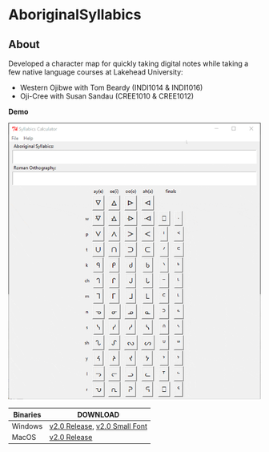 # AboriginalSyllabics

**About**
---
Developed a character map for quickly taking digital notes while taking a few native language courses at Lakehead University:
* Western Ojibwe with Tom Beardy (INDI1014 & INDI1016)
* Oji-Cree with Susan Sandau (CREE1010 & CREE1012)

**Demo**

![GIF demo](img/v2.gif)

| Binaries | DOWNLOAD                         |
| ---------| ---------------------------------|
| Windows  | [v2.0 Release](https://github.com/xslim24x/AboriginalSyllabics/raw/main/syllabics_v2.0.exe), [v2.0 Small Font](https://github.com/xslim24x/AboriginalSyllabics/raw/main/syllabics_small_v2.0.exe) |
| MacOS    | [v2.0 Release](https://github.com/xslim24x/AboriginalSyllabics/raw/main/syllabicsmac_v2.0.app.zip) |
